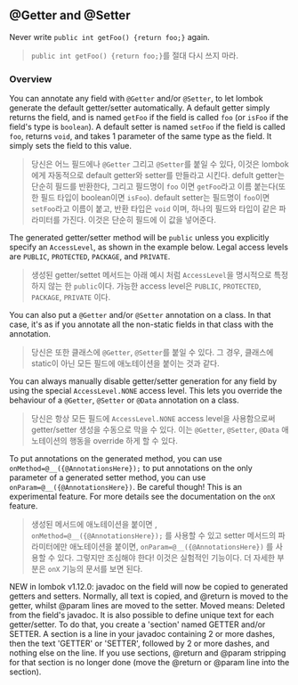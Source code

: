 ## @Getter and @Setter
Never write `public int getFoo() {return foo;}` again.
> `public int getFoo() {return foo;}`를 절대 다시 쓰지 마라.

### Overview

You can annotate any field with `@Getter` and/or `@Setter`, to let lombok generate the default getter/setter automatically.
A default getter simply returns the field, and is named `getFoo` if the field is called `foo` (or `isFoo` if the field's type is `boolean`). A default setter is named `setFoo` if the field is called `foo`, returns `void`, and takes 1 parameter of the same type as the field. It simply sets the field to this value.

> 당신은 어느 필드에나 `@Getter` 그리고 `@Setter`를 붙일 수 있다, 이것은 lombok에게 자동적으로 default getter와 setter를 만들라고 시킨다.
defult getter는 단순히 필드를 반환한다, 그리고 필드명이 `foo` 이면 `getFoo`라고 이름 붙는다(또한 필드 타입이 boolean이면 `isFoo`). default setter는 필드명이 `foo`이면 `setFoo`라고 이름이 붙고, 반환 타입은 `void` 이며, 하나의 필드와 타입이 같은 파라미터를 가진다. 이것은 단순히 필드에 이 값을 넣어준다.

The generated getter/setter method will be `public` unless you explicitly specify an `AccessLevel`, as shown in the example below. Legal access levels are `PUBLIC`, `PROTECTED`, `PACKAGE`, and `PRIVATE`.

> 생성된 getter/settet 메서드는 아래 예시 처럼 `AccessLevel`을 명시적으로 특정하지 않는 한 `public`이다. 가능한 access level은 `PUBLIC`, `PROTECTED`, `PACKAGE`, `PRIVATE` 이다.

You can also put a `@Getter` and/or `@Setter` annotation on a class. In that case, it's as if you annotate all the non-static fields in that class with the annotation.

> 당신은 또한 클래스에 `@Getter`, `@Setter`를 붙일 수 있다. 그 경우, 클래스에 static이 아닌 모든 필드에 애노테이션을 붙이는 것과 같다.

You can always manually disable getter/setter generation for any field by using the special `AccessLevel.NONE` access level. This lets you override the behaviour of a `@Getter`, `@Setter` or `@Data` annotation on a class.

> 당신은 항상 모든 필드에 `AccessLevel.NONE` access level을 사용함으로써 getter/setter 생성을 수동으로 막을 수 있다. 이는 `@Getter`, `@Setter`, `@Data` 애노테이션의 행동을 override 하게 할 수 있다.

To put annotations on the generated method, you can use `onMethod=@__({@AnnotationsHere});` to put annotations on the only parameter of a generated setter method, you can use `onParam=@__({@AnnotationsHere})`. Be careful though! This is an experimental feature. For more details see the documentation on the `onX` feature.

> 생성된 메서드에 애노테이션을 붙이면 , `onMethod=@__({@AnnotationsHere});` 를 사용할 수 있고 setter 메서드의 파라미터에만 애노테이션을 붙이면, `onParam=@__({@AnnotationsHere})` 를 사용할 수 있다. 그렇지만 조심해야 한다! 이것은 실험적인 기능이다. 더 자세한 부분은 `onX` 기능의 문서를 보면 된다.

NEW in lombok v1.12.0: javadoc on the field will now be copied to generated getters and setters. Normally, all text is copied, and @return is moved to the getter, whilst @param lines are moved to the setter. Moved means: Deleted from the field's javadoc. It is also possible to define unique text for each getter/setter. To do that, you create a 'section' named GETTER and/or SETTER. A section is a line in your javadoc containing 2 or more dashes, then the text 'GETTER' or 'SETTER', followed by 2 or more dashes, and nothing else on the line. If you use sections, @return and @param stripping for that section is no longer done (move the @return or @param line into the section).


